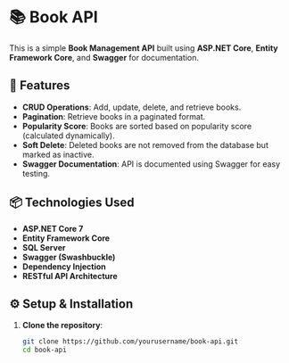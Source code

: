 # 📚 Book API

This is a simple **Book Management API** built using **ASP.NET Core**, **Entity Framework Core**, and **Swagger** for documentation.

## 🚀 Features
- **CRUD Operations**: Add, update, delete, and retrieve books.
- **Pagination**: Retrieve books in a paginated format.
- **Popularity Score**: Books are sorted based on popularity score (calculated dynamically).
- **Soft Delete**: Deleted books are not removed from the database but marked as inactive.
- **Swagger Documentation**: API is documented using Swagger for easy testing.

## 📦 Technologies Used
- **ASP.NET Core 7**
- **Entity Framework Core**
- **SQL Server**
- **Swagger (Swashbuckle)**
- **Dependency Injection**
- **RESTful API Architecture**

## ⚙️ Setup & Installation
1. **Clone the repository**:
   ```sh
   git clone https://github.com/yourusername/book-api.git
   cd book-api
